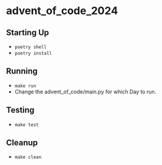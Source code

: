 # advent_of_code_2024

## Starting Up
* `poetry shell`
* `poetry install`

## Running
* `make run`
* Change the advent_of_code/main.py for which Day to run.

## Testing
* `make test`

## Cleanup
* `make clean`